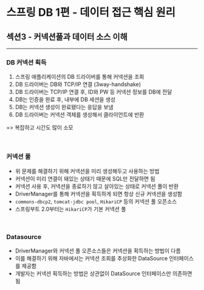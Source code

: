 # 스프링 DB 1편 - 데이터 접근 핵심 원리

## 섹션3 - 커넥션풀과 데이터 소스 이해

---

### DB 커넥션 획득
1. 스프링 애플리케이션의 DB 드라이버를 통해 커넥션을 조회
2. DB 드라이버는 DB와 TCP/IP 연결 (3way-handshake)
3. DB 드라이버는 TCP/IP 연결 후, ID와 PW 등 커넥션 정보를 DB에 전달
4. DB는 인증을 완료 후, 내부에 DB 세션을 생성
5. DB는 커넥션 생성이 완료됐다는 응답을 보냄
6. DB 드라이버는 커넥션 객체를 생성해서 클라이언트에 반환

=> 복잡하고 시간도 많이 소모

<br/>

### 커넥션 풀

- 위 문제를 해결하기 위해 커넥션을 미리 생성해두고 사용하는 방법
- 커넥션이 미리 연결이 돼있는 상태기 때문에 SQL만 전달하면 됨
- 커넥션 사용 후, 커넥션을 종료하기 않고 살아있는 상태로 커넥션 풀이 반환
- DriverManager를 통해 커넥션을 획득하게 되면 항상 신규 커넥션을 생성함
- `commons-dbcp2`, `tomcat-jdbc pool`, `HikariCP` 등의 커넥션 풀 오픈소스
- 스프링부트 2.0부터는 `HikariCP`가 기본 커넥션 풀 


<br/>

### Datasource

- DriverManager와 커넥션 풀 오픈소스들은 커넥션을 획득하는 방법이 다름
- 이를 해결하기 위해 자바에서는 커넥션 조회를 추상화한 DataSource 인터페이스를 제공함
- 개발자는 커넥션 획득하는 방법은 상관없이 DataSource 인터페이스만 의존하면 됨